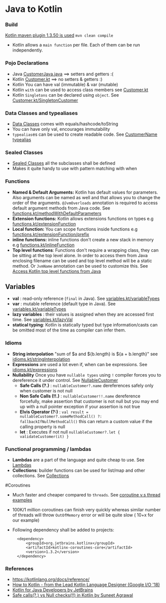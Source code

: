 # Java to Kotlin
### Build
[Kotlin maven plugin 1.3.50 is used](https://kotlinlang.org/docs/reference/using-maven.html)
`mvn clean compile`
- Kotlin allows a `main function` per file. Each of them can be run independently.
### Pojo Declarations
- Java [CustomerJava.java](src/main/java/CustomerJava.java) ==> setters and getters :(
- Kotlin [Customer.kt](src/main/kotlin/Customer.kt) ==> no setters & getters :)
- Kotlin You can have val (immutable) & var (mutable) 
- Kotlin `with` can be used to access class members see [Customer.kt](src/main/kotlin/Customer.kt) 
- Kotlin `Singletons` can be declared using `object`. See [Customer.kt/SingletonCustomer](src/main/kotlin/Customer.kt)

### Data Classes and typealiases
- [Data Classes](src/main/kotlin/dataClassAndTypealiases.kt) comes with equals/hashcode/toString
- You can have only val, encourages immutability
- `typealias`es can be used to create readable code. See [CustomerName typealias](src/main/kotlin/dataClassAndTypealiases.kt)

### Sealed Classes
- [Sealed Classes](src/main/kotlin/SealedCustomer.kt) all the subclasses shall be defined
- Makes it quite handy to use with pattern matching with when

### Functions
- **Named & Default Arguments:** Kotlin has default values for parameters. Also arguments can be named as well and that allows you to change the order of the arguments. 
`@JvmOverloads` annotation is required to access default argument methods from Java code. 
 See [functions.kt/methodWithDefaultParameters](src/main/kotlin/functions.kt)
- **Extension functions:** Kotlin allows extensions functions on types e.g [functions.kt/extensionFunction](src/main/kotlin/functions.kt)
- **Local function:** You can scope functions inside functions e.g [functions.kt/extensionFunction/prefix](src/main/kotlin/functions.kt)
- **inline functions:** inline functions don't create a new stack in memory e.g [functions.kt/inlineFunction](src/main/kotlin/functions.kt)
- **Top level functions**: Functions don't require a wrapping class, they can be sitting at the top level alone. 
In order to access them from Java enclosing filename can be used and top level method will be a static method. Or `JvmName` annotation can be used to customize this.
See [Access Kotlin top level functions from Java](src/main/java/FunctionsJava.java)

## Variables
- **val** : read-only reference (`final` in Java). See [variables.kt/variableTypes](src/main/kotlin/variables.kt)
- **var** : mutable reference (default type in Java). See [variables.kt/variableTypes](src/main/kotlin/variables.kt)
- **lazy variables** : their values is assigned when they are accessed first time. See [variables.kt/lazyVal](src/main/kotlin/variables.kt)
- **statical typing**: Kotlin is statically typed but type information/casts can be omitted most of the time as compiler can infer them.

### Idioms
- **String interpolation** "sum of $a and ${b.length} is ${a + b.length}" see [idioms.kt/stringInterpolation](src/main/kotlin/idioms.kt)
- **Expressions** are used a lot even if, when can be expressions. See [idioms.kt/expressions](src/main/kotlin/idioms.kt)
- **Nullability** Once you have `nullable types` using `!` compiler forces you to dereference it under control. See [NullableCustomer](src/main/kotlin/NullableCustomer.kt)
    - **Safe Calls (?.)** : `nullableCustomer?.name` dereferences safely only when customer is not null
    - **Non Safe Calls (!!.)** : `nullableCustomer!!.name` dereference forcefully, make assertion that customer is not null but you may end up with a null pointer exception if your assertion is not true
    - **Elvis Operator (?:)** : `val result = nullableCustomer?.someMethodCall() ?: fallbackIfNullMethodCall()` this can return a custom value if the calling property is null
    - **let** : Executes if not null `nullableCustomer?.let { validateCustomer(it) }`
### Functional programming / lambdas
- **Lambdas** are a part of the language and quite cheap to use. See [Lambdas](src/main/kotlin/functional.kt)
- **Collections**: builder functions can be used for list/map and other collections. See [Collections](src/main/kotlin/functional.kt)

#Coroutines
- Much faster and cheaper compared to `threads`. See [coroutine v.s thread examples](src/main/kotlin/coroutines.kt)
- 100K/1 million coroutines can finish very quickly whereas similar number of threads will throw `OutOfMemory` error or will be quite slow ( 10+x for our example)
- Following dependency shall be added to projects: 

        <dependency>
            <groupId>org.jetbrains.kotlinx</groupId>
            <artifactId>kotlinx-coroutines-core</artifactId>
            <version>1.3.2</version>
        </dependency>

### References
- https://kotlinlang.org/docs/reference/
- [How to Kotlin - from the Lead Kotlin Language Designer (Google I/O '18)](https://www.youtube.com/watch?v=6P20npkvcb8)
- [Kotlin for Java Developers by JetBrains](https://www.coursera.org/learn/kotlin-for-java-developers)
- [Safe calls(?.) vs Null checks(!!) in Kotlin by Suneet Agrawal](https://medium.com/@agrawalsuneet/safe-calls-vs-null-checks-in-kotlin-f7c56623ab30)